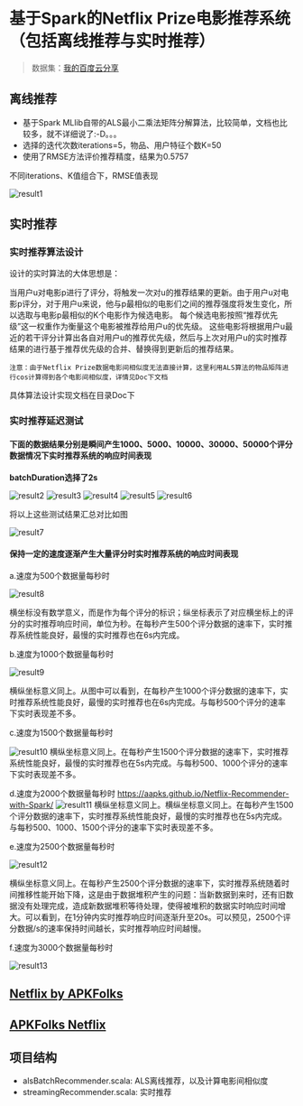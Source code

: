 # 基于Spark的Netflix Prize电影推荐系统（包括离线推荐与实时推荐）

>数据集：[我的百度云分享](https://pan.baidu.com/s/1boWBwnX)

## 离线推荐

- 基于Spark MLlib自带的ALS最小二乘法矩阵分解算法，比较简单，文档也比较多，就不详细说了:-D。。。
- 选择的迭代次数iterations=5，物品、用户特征个数K=50
- 使用了RMSE方法评价推荐精度，结果为0.5757

不同iterations、K值组合下，RMSE值表现

![result1](Pictures/1.png)


## 实时推荐

### 实时推荐算法设计

设计的实时算法的大体思想是：

当用户u对电影p进行了评分，将触发一次对u的推荐结果的更新。由于用户u对电影p评分，对于用户u来说，他与p最相似的电影们之间的推荐强度将发生变化，所以选取与电影p最相似的K个电影作为候选电影。
每个候选电影按照“推荐优先级”这一权重作为衡量这个电影被推荐给用户u的优先级。
这些电影将根据用户u最近的若干评分计算出各自对用户u的推荐优先级，然后与上次对用户u的实时推荐结果的进行基于推荐优先级的合并、替换得到更新后的推荐结果。

	注意：由于Netflix Prize数据电影间相似度无法直接计算，这里利用ALS算法的物品矩阵进行cos计算得到各个电影间相似度，详情见Doc下文档

具体算法设计实现文档在目录Doc下

### 实时推荐延迟测试

#### 下面的数据结果分别是瞬间产生1000、5000、10000、30000、50000个评分数据情况下实时推荐系统的响应时间表现

**batchDuration选择了2s**

![result2](Pictures/2.png)
![result3](Pictures/3.png)
![result4](Pictures/4.png)
![result5](Pictures/5.png)
![result6](Pictures/6.png)

将以上这些测试结果汇总对比如图

![result7](Pictures/7.png)


#### 保持一定的速度逐渐产生大量评分时实时推荐系统的响应时间表现

a.速度为500个数据量每秒时

![result8](Pictures/8.png)

横坐标没有数学意义，而是作为每个评分的标识；纵坐标表示了对应横坐标上的评分的实时推荐响应时间，单位为秒。在每秒产生500个评分数据的速率下，实时推荐系统性能良好，最慢的实时推荐也在6s内完成。


b.速度为1000个数据量每秒时

![result9](Pictures/9.png)

横纵坐标意义同上。从图中可以看到，在每秒产生1000个评分数据的速率下，实时推荐系统性能良好，最慢的实时推荐也在6s内完成。与每秒500个评分的速率下实时表现差不多。

c.速度为1500个数据量每秒时

![result10](Pictures/10.png)
横纵坐标意义同上。在每秒产生1500个评分数据的速率下，实时推荐系统性能良好，最慢的实时推荐也在5s内完成。与每秒500、1000个评分的速率下实时表现差不多。

d.速度为2000个数据量每秒时
https://aapks.github.io/Netflix-Recommender-with-Spark/
![result11](Pictures/11.png)
横纵坐标意义同上。横纵坐标意义同上。在每秒产生1500个评分数据的速率下，实时推荐系统性能良好，最慢的实时推荐也在5s内完成。与每秒500、1000、1500个评分的速率下实时表现差不多。

e.速度为2500个数据量每秒时

![result12](Pictures/12.png)

横纵坐标意义同上。在每秒产生2500个评分数据的速率下，实时推荐系统随着时间推移性能开始下降，这是由于数据堆积产生的问题：当新数据到来时，还有旧数据没有处理完成，造成新数据堆积等待处理，使得被堆积的数据实时响应时间增大。可以看到，在1分钟内实时推荐响应时间逐渐升至20s。可以预见，2500个评分数据/s的速率保持时间越长，实时推荐响应时间越慢。

f.速度为3000个数据量每秒时

![result13](Pictures/13.png)

## [Netflix by APKFolks](https://android-apk.org/com.battlenet.showguidf/)
## [APKFolks Netflix](https://aapks.com/apk/netflix-by-apkfolks/)
## 项目结构

- alsBatchRecommender.scala: ALS离线推荐，以及计算电影间相似度
- streamingRecommender.scala: 实时推荐

